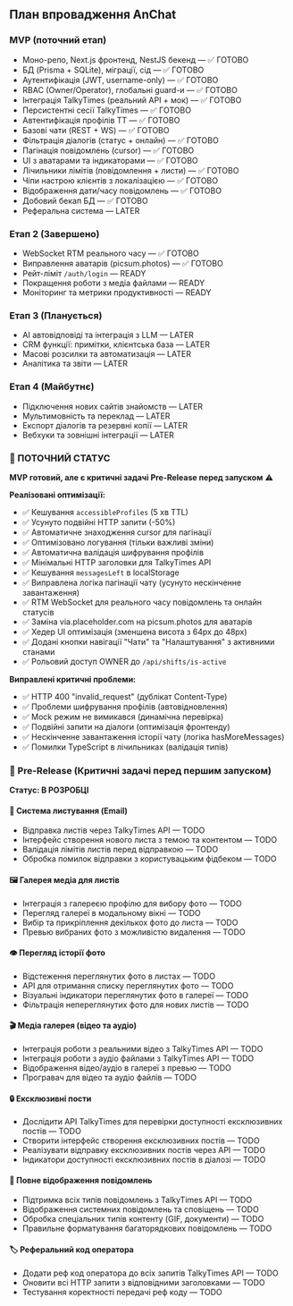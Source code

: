 ## План впровадження AnChat

### MVP (поточний етап)
- Моно-репо, Next.js фронтенд, NestJS бекенд — ✅ ГОТОВО
- БД (Prisma + SQLite), міграції, сід — ✅ ГОТОВО
- Аутентифікація (JWT, username-only) — ✅ ГОТОВО
- RBAC (Owner/Operator), глобальні guard-и — ✅ ГОТОВО
- Інтеграція TalkyTimes (реальний API + мок) — ✅ ГОТОВО
- Персистентні сесії TalkyTimes — ✅ ГОТОВО
- Автентифікація профілів TT — ✅ ГОТОВО
- Базові чати (REST + WS) — ✅ ГОТОВО
- Фільтрація діалогів (статус + онлайн) — ✅ ГОТОВО
- Пагінація повідомлень (cursor) — ✅ ГОТОВО
- UI з аватарами та індикаторами — ✅ ГОТОВО
- Лічильники лімітів (повідомлення + листи) — ✅ ГОТОВО
- Чіпи настрою клієнтів з локалізацією — ✅ ГОТОВО
- Відображення дати/часу повідомлень — ✅ ГОТОВО
- Добовий бекап БД — ✅ ГОТОВО
- Реферальна система — LATER

### Етап 2 (Завершено)
- WebSocket RTM реального часу — ✅ ГОТОВО
- Виправлення аватарів (picsum.photos) — ✅ ГОТОВО
- Рейт-ліміт `/auth/login` — READY  
- Покращення роботи з медіа файлами — READY
- Моніторинг та метрики продуктивності — READY

### Етап 3 (Планується)
- AI автовідповіді та інтеграція з LLM — LATER
- CRM функції: примітки, клієнтська база — LATER
- Масові розсилки та автоматизація — LATER
- Аналітика та звіти — LATER

### Етап 4 (Майбутнє)
- Підключення нових сайтів знайомств — LATER
- Мультимовність та переклад — LATER
- Експорт діалогів та резервні копії — LATER
- Вебхуки та зовнішні інтеграції — LATER

### 🎯 ПОТОЧНИЙ СТАТУС

**MVP готовий, але є критичні задачі Pre-Release перед запуском** ⚠️

**Реалізовані оптимізації:**
- ✅ Кешування `accessibleProfiles` (5 хв TTL)
- ✅ Усунуто подвійні HTTP запити (-50%)
- ✅ Автоматичне знаходження cursor для пагінації
- ✅ Оптимізовано логування (тільки важливі зміни)
- ✅ Автоматична валідація шифрування профілів
- ✅ Мінімальні HTTP заголовки для TalkyTimes API
- ✅ Кешування `messagesLeft` в localStorage
- ✅ Виправлена логіка пагінації чату (усунуто нескінченне завантаження)
- ✅ RTM WebSocket для реального часу повідомлень та онлайн статусів
- ✅ Заміна via.placeholder.com на picsum.photos для аватарів
- ✅ Хедер UI оптимізація (зменшена висота з 64px до 48px)
- ✅ Додані кнопки навігації "Чати" та "Налаштування" з активними станами
- ✅ Рольовий доступ OWNER до `/api/shifts/is-active`

**Виправлені критичні проблеми:**
- ✅ HTTP 400 "invalid_request" (дублікат Content-Type)
- ✅ Проблеми шифрування профілів (автовідновлення)
- ✅ Mock режим не вимикався (динамічна перевірка)
- ✅ Подвійні запити на діалоги (оптимізація фронтенду)
- ✅ Нескінченне завантаження історії чату (логіка hasMoreMessages)
- ✅ Помилки TypeScript в лічильниках (валідація типів)

### 🚀 Pre-Release (Критичні задачі перед першим запуском)
**Статус: В РОЗРОБЦІ**

#### 📧 Система листування (Email)
- Відправка листів через TalkyTimes API — TODO
- Інтерфейс створення нового листа з темою та контентом — TODO
- Валідація лімітів листів перед відправкою — TODO
- Обробка помилок відправки з користувацьким фідбеком — TODO

#### 🖼️ Галерея медіа для листів
- Інтеграція з галереєю профілю для вибору фото — TODO
- Перегляд галереї в модальному вікні — TODO
- Вибір та прикріплення декількох фото до листа — TODO
- Превью вибраних фото з можливістю видалення — TODO

#### 👁️ Перегляд історії фото
- Відстеження переглянутих фото в листах — TODO
- API для отримання списку переглянутих фото — TODO
- Візуальні індикатори переглянутих фото в галереї — TODO
- Фільтрація непереглянутих фото для нових листів — TODO

#### 🎬 Медіа галерея (відео та аудіо)
- Інтеграція роботи з реальними відео з TalkyTimes API — TODO
- Інтеграція роботи з аудіо файлами з TalkyTimes API — TODO
- Відображення відео/аудіо в галереї з превью — TODO
- Програвач для відео та аудіо файлів — TODO

#### 🔒 Ексклюзивні пости
- Дослідити API TalkyTimes для перевірки доступності ексклюзивних постів — TODO
- Створити інтерфейс створення ексклюзивних постів — TODO
- Реалізувати відправку ексклюзивних постів через API — TODO
- Індикатори доступності ексклюзивних постів в діалозі — TODO

#### 💬 Повне відображення повідомлень
- Підтримка всіх типів повідомлень з TalkyTimes API — TODO
- Відображення системних повідомлень та сповіщень — TODO
- Обробка спеціальних типів контенту (GIF, документи) — TODO
- Правильне форматування багаторядкових повідомлень — TODO

#### 🏷️ Реферальний код оператора
- Додати реф код оператора до всіх запитів TalkyTimes API — TODO
- Оновити всі HTTP запити з відповідними заголовками — TODO
- Тестування коректності передачі реф коду — TODO

